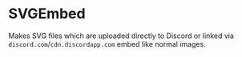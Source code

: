 # SVGEmbed

Makes SVG files which are uploaded directly to Discord or linked via `discord.com`/`cdn.discordapp.com` embed like normal images.
